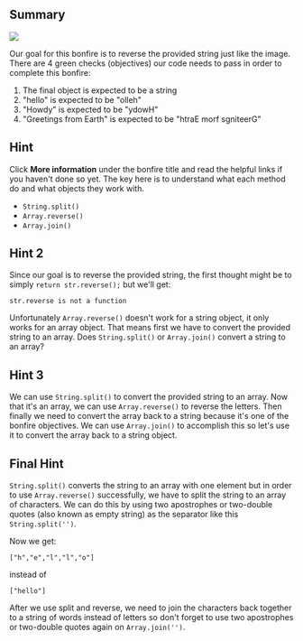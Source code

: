 ## Summary

![](http://www.foundshit.com/pictures/signs/stressed-desserts.jpg)

Our goal for this bonfire is to reverse the provided string just like the image. There are 4 green checks (objectives) our code needs to pass in order to complete this bonfire:

1. The final object is expected to be a string
2. "hello" is expected to be "olleh"
3. "Howdy" is expected to be "ydowH"
4. "Greetings from Earth" is expected to be "htraE morf sgniteerG"

## Hint 

Click **More information** under the bonfire title and read the helpful links if you haven't done so yet. The key here is to understand what each method do and what objects they work with.

- `String.split()`
- `Array.reverse()`
- `Array.join()` 

## Hint 2

Since our goal is to reverse the provided string, the first thought might be to simply `return str.reverse();` but we'll get: 

    str.reverse is not a function

Unfortunately `Array.reverse()` doesn't work for a string object, it only works for an array object. That means first we have to convert the provided string to an array. Does `String.split()` or `Array.join()` convert a string to an array? 

## Hint 3

We can use `String.split()` to convert the provided string to an array. Now that it's an array, we can use `Array.reverse()` to reverse the letters. Then finally we need to convert the array back to a string because it's one of the bonfire objectives. We can use `Array.join()` to accomplish this so let's use it to convert the array back to a string object. 

## Final Hint

`String.split()` converts the string to an array with one element but in order to use `Array.reverse()` successfully, we have to split the string to an array of characters. We can do this by using two apostrophes or two-double quotes (also known as empty string) as the separator like this `String.split('')`. 

Now we get:

    ["h","e","l","l","o"] 

instead of 

    ["hello"]

After we use split and reverse, we need to join the characters back together to a string of words instead of letters so don't forget to use two apostrophes or two-double quotes again on `Array.join('')`.
